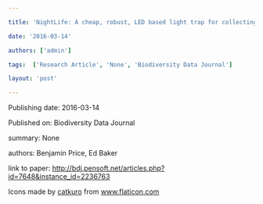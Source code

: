 ---
title: 'NightLife: A cheap, robust, LED based light trap for collecting aquatic insects in remote areas'
date: '2016-03-14'
authors: ['admin']
tags:  ['Research Article', 'None', 'Biodiversity Data Journal']
layout: 'post'
---
Publishing date: 2016-03-14

Published on: Biodiversity Data Journal

summary: None

authors: Benjamin Price, Ed Baker

link to paper: http://bdj.pensoft.net/articles.php?id=7648&instance_id=2236763

Icons made by <a href="https://www.flaticon.com/free-icon/bookshelves_3576884" title="catkuro">catkuro</a> from <a href="https://www.flaticon.com/" title="Flaticon"> www.flaticon.com</a>